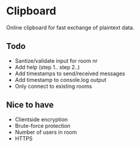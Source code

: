 # Clipboard

Online clipboard for fast exchange of plaintext data.


## Todo

* Santize/validate input for room nr
* Add help (step 1.. step 2..)
* Add timestamps to send/received messages
* Add timestamp to console.log output
* Only connect to existing rooms

## Nice to have

* Clientside encryption
* Brute-force protection
* Number of users in room
* HTTPS
